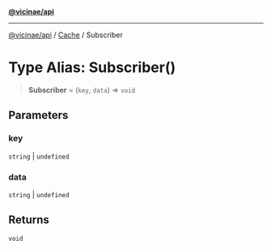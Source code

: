 [**@vicinae/api**](../../../../README.md)

***

[@vicinae/api](../../../../README.md) / [Cache](../README.md) / Subscriber

# Type Alias: Subscriber()

> **Subscriber** = (`key`, `data`) => `void`

## Parameters

### key

`string` | `undefined`

### data

`string` | `undefined`

## Returns

`void`
